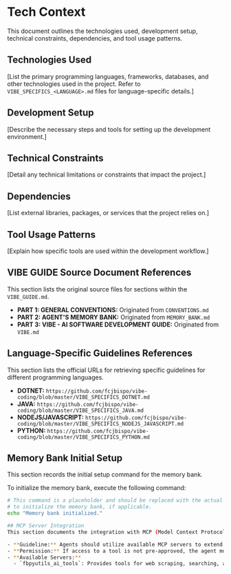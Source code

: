 # Tech Context

This document outlines the technologies used, development setup, technical constraints, dependencies, and tool usage patterns.

## Technologies Used
[List the primary programming languages, frameworks, databases, and other technologies used in the project. Refer to `VIBE_SPECIFICS_<LANGUAGE>.md` files for language-specific details.]

## Development Setup
[Describe the necessary steps and tools for setting up the development environment.]

## Technical Constraints
[Detail any technical limitations or constraints that impact the project.]

## Dependencies
[List external libraries, packages, or services that the project relies on.]

## Tool Usage Patterns
[Explain how specific tools are used within the development workflow.]

## VIBE GUIDE Source Document References
This section lists the original source files for sections within the `VIBE_GUIDE.md`.

- **PART 1: GENERAL CONVENTIONS:** Originated from `CONVENTIONS.md`
- **PART 2: AGENT'S MEMORY BANK:** Originated from `MEMORY_BANK.md`
- **PART 3: VIBE - AI SOFTWARE DEVELOPMENT GUIDE:** Originated from `VIBE.md`

## Language-Specific Guidelines References
This section lists the official URLs for retrieving specific guidelines for different programming languages.

- **DOTNET:** `https://github.com/fcjbispo/vibe-coding/blob/master/VIBE_SPECIFICS_DOTNET.md`
- **JAVA:** `https://github.com/fcjbispo/vibe-coding/blob/master/VIBE_SPECIFICS_JAVA.md`
- **NODEJS/JAVASCRIPT:** `https://github.com/fcjbispo/vibe-coding/blob/master/VIBE_SPECIFICS_NODEJS_JAVASCRIPT.md`
- **PYTHON:** `https://github.com/fcjbispo/vibe-coding/blob/master/VIBE_SPECIFICS_PYTHON.md`

## Memory Bank Initial Setup
This section records the initial setup command for the memory bank.

To initialize the memory bank, execute the following command:

```bash
# This command is a placeholder and should be replaced with the actual command
# to initialize the memory bank, if applicable.
echo "Memory bank initialized."

## MCP Server Integration
This section documents the integration with MCP (Model Context Protocol) servers.

- **Guideline:** Agents should utilize available MCP servers to extend their capabilities.
- **Permission:** If access to a tool is not pre-approved, the agent must request permission from the user before use.
- **Available Servers:**
  - `fbpyutils_ai_tools`: Provides tools for web scraping, searching, and other utilities.
